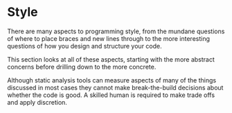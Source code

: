 # Style

There are many aspects to programming style, from the mundane questions of where to place braces and new lines through to the more interesting questions of how you design and structure your code.

This section looks at all of these aspects, starting with the more abstract concerns before drilling down to the more concrete.

Although static analysis tools can measure aspects of many of the things discussed in most cases they cannot make break-the-build decisions about whether the code is good. A skilled human is required to make trade offs and apply discretion.

